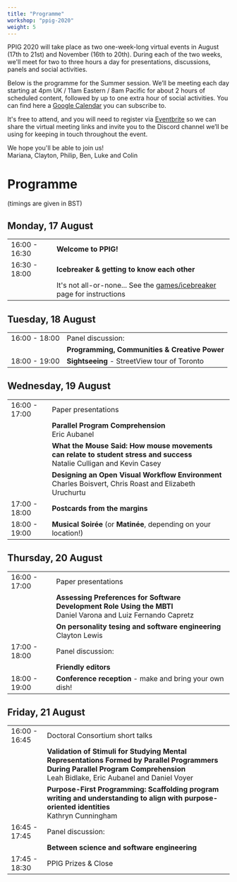 ```yaml
---
title: "Programme"
workshop: "ppig-2020"
weight: 5
---
```


PPIG 2020 will take place as two one-week-long virtual events in August (17th to 21st) and November (16th to 20th). During each of the two weeks, we'll meet for two to three hours a day for presentations, discussions, panels and social activities.

Below is the programme for the Summer session. We’ll be meeting each day starting at 4pm UK / 11am Eastern / 8am Pacific for about 2 hours of scheduled content, followed by up to one extra hour of social activities. You can find here a [Google Calendar](https://calendar.google.com/calendar/embed?src=v3ls355gbssl9kfsdm8dc9h4ok%40group.calendar.google.com&ctz=Europe%2FLondon) you can subscribe to.

It's free to attend, and you will need to register via [Eventbrite]( https://www.eventbrite.com/e/ppig-2020-tickets-112513984356) so we can share the virtual meeting links and invite you to the Discord channel we’ll be using for keeping in touch throughout the event.


We hope you'll be able to join us! \
Mariana, Clayton, Philip, Ben, Luke and Colin

# Programme

(timings are given in BST)

<style>
.workshop-content table th:first-of-type {
  min-width: 100px;
}
td em {
  padding-left: 6px;
}
</style>

## Monday, 17 August

|               |                   |
| ------------- | ----------------- |
| 16:00 - 16:30 | **Welcome to PPIG!** |
| 16:30 - 18:00 | **Icebreaker & getting to know each other** |
|               | It's not all-or-none... See the [games/icebreaker](../games#icebreaker-game-only-some) page for instructions |


## Tuesday, 18 August
|               |           |
| ------------- | --------- |
| 16:00 - 18:00 | Panel discussion: |
|               | **Programming, Communities & Creative Power** |
| 18:00 - 19:00 | **Sightseeing** - StreetView tour of Toronto |


## Wednesday, 19 August
|               |           |
| ------------- | --------- |
| 16:00 - 17:00 | Paper presentations |
|               | **Parallel Program Comprehension** <br> Eric Aubanel |
|               | **What the Mouse Said: How mouse movements can relate to student stress and success** <br> Natalie Culligan and Kevin Casey |
|               | **Designing an Open Visual Workflow Environment** <br> Charles Boisvert, Chris Roast and Elizabeth Uruchurtu |
| 17:00 - 18:00 | **Postcards from the margins** |
| 18:00 - 19:00 | **Musical Soirée** (or **Matinée**, depending on your location!) |


## Thursday, 20 August
|               |           |
| ------------- | --------- |
| 16:00 - 17:00 | Paper presentations |
|               | **Assessing Preferences for Software Development Role Using the MBTI** <br> Daniel Varona and Luiz Fernando Capretz |
|               | **On personality tesing and software engineering** <br> Clayton Lewis |
| 17:00 - 18:00 | Panel discussion: |
|               | **Friendly editors** |
| 18:00 - 19:00 | **Conference reception** - make and bring your own dish! |


## Friday, 21 August
|               |           |
| ------------- | --------- |
| 16:00 - 16:45 | Doctoral Consortium short talks |
|               | **Validation of Stimuli for Studying Mental Representations Formed by Parallel Programmers During Parallel Program Comprehension** <br> Leah Bidlake, Eric Aubanel and Daniel Voyer |
|               | **Purpose-First Programming: Scaffolding program writing and understanding to align with purpose-oriented identities** <br> Kathryn Cunningham |
| 16:45 - 17:45 | Panel discussion: |
|               | **Between science and software engineering** |
| 17:45 - 18:30 | PPIG Prizes & Close|

